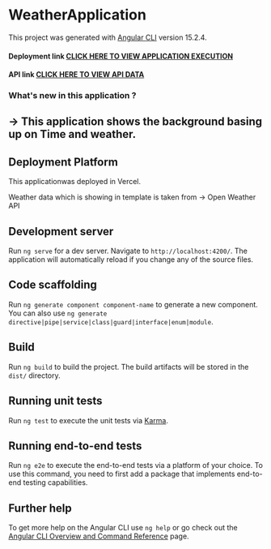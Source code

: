 # WeatherApplication

This project was generated with [Angular CLI](https://github.com/angular/angular-cli) version 15.2.4.

#### Deployment link [CLICK HERE TO VIEW APPLICATION EXECUTION](https://weather-forecast-gilt-delta.vercel.app/)

#### API link [CLICK HERE TO VIEW API DATA](https://api.weatherapi.com/v1/forecast.json?key=232c4483a75b4b3ca5692328223105&q=CityName)

### What's new in this application ?
## -> This application shows the background basing up on Time and weather.

## Deployment Platform
This applicationwas deployed in Vercel.

Weather data which is showing in template is taken from -> Open Weather API


## Development server

Run `ng serve` for a dev server. Navigate to `http://localhost:4200/`. The application will automatically reload if you change any of the source files.

## Code scaffolding

Run `ng generate component component-name` to generate a new component. You can also use `ng generate directive|pipe|service|class|guard|interface|enum|module`.

## Build

Run `ng build` to build the project. The build artifacts will be stored in the `dist/` directory.

## Running unit tests

Run `ng test` to execute the unit tests via [Karma](https://karma-runner.github.io).

## Running end-to-end tests

Run `ng e2e` to execute the end-to-end tests via a platform of your choice. To use this command, you need to first add a package that implements end-to-end testing capabilities.

## Further help

To get more help on the Angular CLI use `ng help` or go check out the [Angular CLI Overview and Command Reference](https://angular.io/cli) page.
